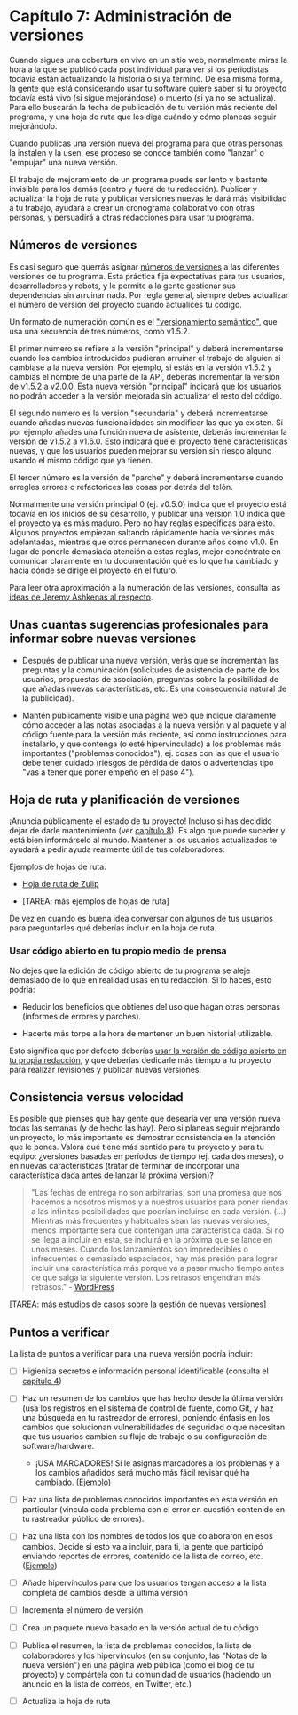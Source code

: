 # Capítulo 7: Administración de versiones

Cuando sigues una cobertura en vivo en un sitio web, normalmente miras la hora a la que se publicó cada post individual para ver si los periodistas todavía están actualizando la historia o si ya terminó. De esa misma forma, la gente que está considerando usar tu software quiere saber si tu proyecto todavía está vivo (si sigue mejorándose) o muerto (si ya no se actualiza). Para ello buscarán la fecha de publicación de tu versión más reciente del programa, y una hoja de ruta que les diga cuándo y cómo planeas seguir mejorándolo.

Cuando publicas una versión nueva del programa para que otras personas la instalen y la usen, ese proceso se conoce también como "lanzar" o "empujar" una nueva versión.

El trabajo de mejoramiento de un programa puede ser lento y bastante invisible para los demás (dentro y fuera de tu redacción). Publicar y actualizar la hoja de ruta y publicar versiones nuevas le dará más visibilidad a tu trabajo, ayudará a crear un cronograma colaborativo con otras personas, y persuadirá a otras redacciones para usar tu programa.

## Números de versiones

Es casi seguro que querrás asignar [números de versiones](http://producingoss.com/en/development-cycle.html#release-numbering) a las diferentes versiones de tu programa. Esta práctica fija expectativas para tus usuarios, desarrolladores y robots, y le permite a la gente gestionar sus dependencias sin arruinar nada. Por regla general, siempre debes actualizar el número de versión del proyecto cuando actualices tu código.

Un formato de numeración común es el ["versionamiento semántico"](http://semver.org/), que usa una secuencia de tres números, como v1.5.2.

El primer número se refiere a la versión "principal" y deberá incrementarse cuando los cambios introducidos pudieran arruinar el trabajo de alguien si cambiase a la nueva versión. Por ejemplo, si estás en la versión v1.5.2 y cambias el nombre de una parte de la API, deberás incrementar la versión de v1.5.2 a v2.0.0. Esta nueva versión "principal" indicará que los usuarios no podrán acceder a la versión mejorada sin actualizar el resto del código.

El segundo número es la versión "secundaria" y deberá incrementarse cuando añadas nuevas funcionalidades sin modificar las que ya existen. Si por ejemplo añades una función nueva de asistente, deberás incrementar la versión de v1.5.2 a v1.6.0. Esto indicará que el proyecto tiene características nuevas, y que los usuarios pueden mejorar su versión sin riesgo alguno usando el mismo código que ya tienen.

El tercer número es la versión de "parche" y deberá incrementarse cuando arregles errores o refactorices las cosas por detrás del telón.

Normalmente una versión principal 0 (ej. v0.5.0) indica que el proyecto está todavía en los inicios de su desarrollo, y publicar una versión 1.0 indica que el proyecto ya es más maduro. Pero no hay reglas específicas para esto. Algunos proyectos empiezan saltando rápidamente hacia versiones más adelantadas, mientras que otros permanecen durante años como v1.0. En lugar de ponerle demasiada atención a estas reglas, mejor concéntrate en comunicar claramente en tu documentación qué es lo que ha cambiado y hacia dónde se dirige el proyecto en el futuro.

Para leer otra aproximación a la numeración de las versiones, consulta las [ideas de Jeremy Ashkenas al respecto](https://gist.github.com/jashkenas/cbd2b088e20279ae2c8e).

## Unas cuantas sugerencias profesionales para informar sobre nuevas versiones

* Después de publicar una nueva versión, verás que se incrementan las preguntas y la comunicación (solicitudes de asistencia de parte de los usuarios, propuestas de asociación, preguntas sobre la posibilidad de que añadas nuevas características, etc. Es una consecuencia natural de la publicidad).

* Mantén públicamente visible una página web que indique claramente cómo acceder a las notas asociadas a la nueva versión y al paquete y al código fuente para la versión más reciente, así como instrucciones para instalarlo, y que contenga (o esté hipervinculado) a los problemas más importantes ("problemas conocidos"), ej. cosas con las que el usuario debe tener cuidado (riesgos de pérdida de datos o advertencias tipo "vas a tener que poner empeño en el paso 4").

## Hoja de ruta y planificación de versiones

¡Anuncia públicamente el estado de tu proyecto! Incluso si has decidido dejar de darle mantenimiento (ver [capítulo 8](Capitulo08-Abandono-desactivacion.md)). Es algo que puede suceder y está bien informárselo al mundo. Mantener a los usuarios actualizados te ayudará a pedir ayuda realmente útil de tus colaboradores:

Ejemplos de hojas de ruta:

* [Hoja de ruta de Zulip](https://zulip.readthedocs.io/en/latest/roadmap.html)

* [TAREA: más ejemplos de hojas de ruta]

De vez en cuando es buena idea conversar con algunos de tus usuarios para preguntarles qué deberías incluir en la hoja de ruta.

### Usar código abierto en tu propio medio de prensa

No dejes que la edición de código abierto de tu programa se aleje demasiado de lo que en realidad usas en tu redacción. Si lo haces, esto podría:

* Reducir los beneficios que obtienes del uso que hagan otras personas (informes de errores y parches). 

* Hacerte más torpe a la hora de mantener un buen historial utilizable.

Esto significa que por defecto deberías [usar la versión de código abierto en tu propia redacción](https://en.wikipedia.org/wiki/Eating_your_own_dog_food), y que deberías dedicarle más tiempo a tu proyecto para realizar revisiones y publicar nuevas versiones.

## Consistencia versus velocidad

Es posible que pienses que hay gente que desearía ver una versión nueva todas las semanas (y de hecho las hay). Pero si planeas seguir mejorando un proyecto, lo más importante es demostrar consistencia en la atención que le pones. Valora qué tiene más sentido para tu proyecto y para tu equipo: ¿versiones basadas en períodos de tiempo (ej. cada dos meses), o en nuevas características (tratar de terminar de incorporar una característica dada antes de lanzar la próxima versión)?

> "Las fechas de entrega no son arbitrarias: son una promesa que nos hacemos a nosotros mismos y a nuestros usuarios para poner riendas a las infinitas posibilidades que podrían incluirse en cada versión. (...) Mientras más frecuentes y habituales sean las nuevas versiones, menos importante será que contengan una característica dada. Si no se llega a incluir en esta, se incluirá en la próxima que se lance en unos meses. Cuando los lanzamientos son impredecibles o infrecuentes o demasiado espaciados, hay más presión para lograr incluir una característica más porque va a pasar mucho tiempo antes de que salga la siguiente versión. Los retrasos engendran más retrasos." - [WordPress](https://wordpress.org/about/philosophy/)

[TAREA: más estudios de casos sobre la gestión de nuevas versiones]

## Puntos a verificar

La lista de puntos a verificar para una nueva versión podría incluir:

* [ ] Higieniza secretos e información personal identificable (consulta el [capítulo 4](Capitulo04-Primera-version.md))

* [ ] Haz un resumen de los cambios que has hecho desde la última versión (usa los registros en el sistema de control de fuente, como Git, y haz una búsqueda en tu rastreador de errores), poniendo énfasis en los cambios que solucionan vulnerabilidades de seguridad o que necesitan que tus usuarios cambien su flujo de trabajo o su configuración de software/hardware.

    * ¡USA MARCADORES! Si le asignas marcadores a los problemas y a los cambios añadidos será mucho más fácil revisar qué ha cambiado. ([Ejemplo](https://github.com/wp-cli/wp-cli/milestone/48?closed=1))

* [ ] Haz una lista de problemas conocidos importantes en esta versión en particular (vincula cada problema con el error en cuestión contenido en tu rastreador público de errores).

* [ ] Haz una lista con los nombres de todos los que colaboraron en esos cambios. Decide si esto va a incluir, para ti, la gente que participó enviando reportes de errores, contenido de la lista de correo, etc. ([Ejemplo](https://github.com/github/hub/issues/1355))

* [ ] Añade hipervínculos para que los usuarios tengan acceso a la lista completa de cambios desde la última versión

* [ ] Incrementa el número de versión

* [ ] Crea un paquete nuevo basado en la versión actual de tu código

* [ ] Publica el resumen, la lista de problemas conocidos, la lista de colaboradores y los hipervínculos (en su conjunto, las "Notas de la nueva versión") en una página web pública (como el blog de tu proyecto) y compártela con tu comunidad de usuarios (haciendo un anuncio en la lista de correos, en Twitter, etc.)

* [ ] Actualiza la hoja de ruta
